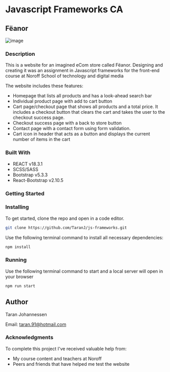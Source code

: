 # Javascript Frameworks CA

## Fëanor

![image](https://taranj.github.io/portfolio2/assets/feanor-BGc2m7t8.jpg)

### Description

This is a website for an imagined eCom store called Fëanor. Designing and creating it was an assignment in Javascript frameworks for the front-end course at Noroff School of technology and digital media

The website includes these features:

- Homepage that lists all products and has a look-ahead search bar
- Individual product page with add to cart button
- Cart page/checkout page that shows all products and a total price. It includes a checkout button that clears the cart and takes the user to the checkout success page.
- Checkout success page with a back to store button
- Contact page with a contact form using form validation.
- Cart icon in header that acts as a button and displays the current number of items in the cart

### Built With

- REACT v18.3.1
- SCSS/SASS
- Bootstrap v5.3.3
- React-Bootstrap v2.10.5

### Getting Started

### Installing

To get started, clone the repo and open in a code editor.

```bash
git clone https://github.com/TaranJ/js-frameworks.git
```

Use the following terminal command to install all necessary dependencies:

```bash
npm install
```

### Running

Use the following terminal command to start and a local server will open in your browser

```bash
npm run start
```

## Author

Taran Johannessen

Email: taran.91@hotmail.com

### Acknowledgments

To complete this project I've received valuable help from:

- My course content and teachers at Noroff
- Peers and friends that have helped me test the website
